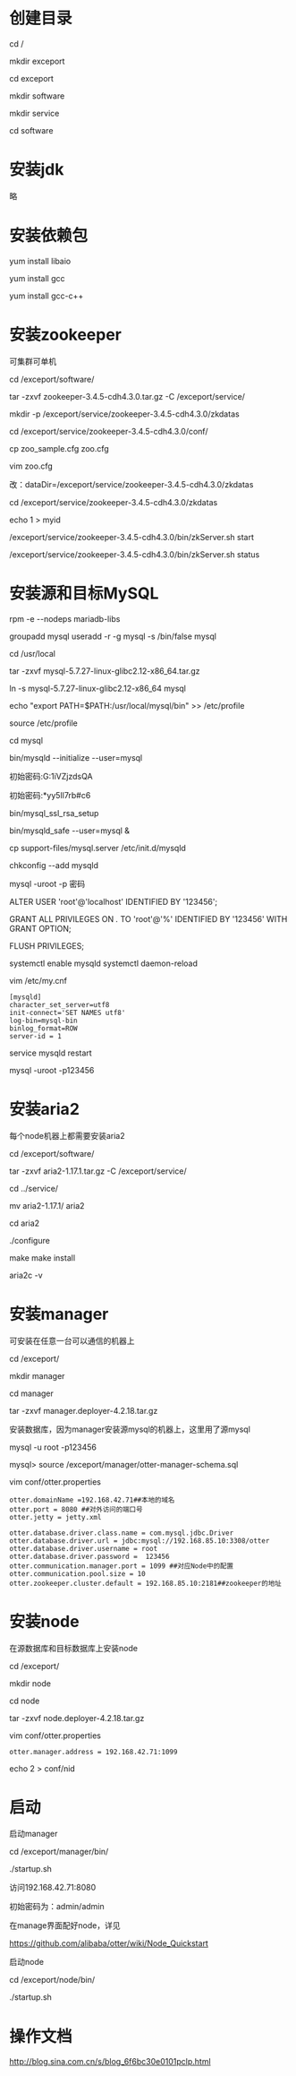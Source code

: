 # 创建目录

cd /

mkdir exceport

cd exceport

mkdir software

mkdir service

cd software

# 安装jdk

略

# 安装依赖包

yum install libaio

yum install gcc

yum install gcc-c++ 

# 安装zookeeper

可集群可单机

cd /exceport/software/

tar -zxvf zookeeper-3.4.5-cdh4.3.0.tar.gz -C /exceport/service/

mkdir -p /exceport/service/zookeeper-3.4.5-cdh4.3.0/zkdatas



cd /exceport/service/zookeeper-3.4.5-cdh4.3.0/conf/

cp zoo_sample.cfg zoo.cfg

vim  zoo.cfg

改：dataDir=/exceport/service/zookeeper-3.4.5-cdh4.3.0/zkdatas



cd /exceport/service/zookeeper-3.4.5-cdh4.3.0/zkdatas

echo 1 > myid



/exceport/service/zookeeper-3.4.5-cdh4.3.0/bin/zkServer.sh start

/exceport/service/zookeeper-3.4.5-cdh4.3.0/bin/zkServer.sh status



# 安装源和目标MySQL

rpm -e --nodeps mariadb-libs

groupadd mysql
useradd -r -g mysql -s /bin/false mysql



cd /usr/local

tar -zxvf mysql-5.7.27-linux-glibc2.12-x86_64.tar.gz

ln -s mysql-5.7.27-linux-glibc2.12-x86_64 mysql



echo "export PATH=$PATH:/usr/local/mysql/bin" >> /etc/profile

source /etc/profile



cd mysql

bin/mysqld --initialize --user=mysql

初始密码:G:1iVZjzdsQA

初始密码:*yy5Il7rb#c6

bin/mysql_ssl_rsa_setup

bin/mysqld_safe --user=mysql &

cp support-files/mysql.server /etc/init.d/mysqld

chkconfig --add mysqld



mysql -uroot -p 密码

ALTER USER 'root'@'localhost' IDENTIFIED BY '123456';

GRANT ALL PRIVILEGES ON *.* TO 'root'@'%' IDENTIFIED BY '123456' WITH GRANT OPTION;

FLUSH PRIVILEGES;



systemctl enable mysqld
systemctl daemon-reload



vim /etc/my.cnf

```
[mysqld]
character_set_server=utf8
init-connect='SET NAMES utf8'
log-bin=mysql-bin
binlog_format=ROW 
server-id = 1    
```

service mysqld restart

mysql -uroot -p123456



# 安装aria2

每个node机器上都需要安装aria2

cd /exceport/software/

tar -zxvf aria2-1.17.1.tar.gz -C /exceport/service/



cd ../service/

mv aria2-1.17.1/ aria2

cd aria2



./configure

make
make install



aria2c -v

# 安装manager

可安装在任意一台可以通信的机器上

cd /exceport/

mkdir manager

cd manager

tar -zxvf manager.deployer-4.2.18.tar.gz



安装数据库，因为manager安装源mysql的机器上，这里用了源mysql

mysql -u root -p123456

mysql> source /exceport/manager/otter-manager-schema.sql



vim conf/otter.properties

```
otter.domainName =192.168.42.71##本地的域名
otter.port = 8080 ##对外访问的端口号
otter.jetty = jetty.xml
   
otter.database.driver.class.name = com.mysql.jdbc.Driver
otter.database.driver.url = jdbc:mysql://192.168.85.10:3308/otter 
otter.database.driver.username = root 
otter.database.driver.password =  123456 
otter.communication.manager.port = 1099 ##对应Node中的配置
otter.communication.pool.size = 10
otter.zookeeper.cluster.default = 192.168.85.10:2181##zookeeper的地址
```

# 安装node

在源数据库和目标数据库上安装node

cd /exceport/

mkdir node

cd node



tar -zxvf node.deployer-4.2.18.tar.gz 



vim conf/otter.properties

```
otter.manager.address = 192.168.42.71:1099
```

echo 2 > conf/nid

# 启动

启动manager

cd /exceport/manager/bin/

./startup.sh



访问192.168.42.71:8080

初始密码为：admin/admin



在manage界面配好node，详见

https://github.com/alibaba/otter/wiki/Node_Quickstart



启动node

cd /exceport/node/bin/

./startup.sh



# 操作文档

http://blog.sina.com.cn/s/blog_6f6bc30e0101pclp.html

























